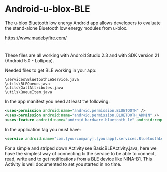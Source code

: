 # Android-u-blox-BLE
The u-blox Bluetooth low energy Android app allows developers to evaluate the stand-alone Bluetooth low energy modules from u-blox.

https://www.madebyfire.com/


# 

These files are all working with Android Studio 2.3 and with SDK version 21 (Android 5.0 - Lollipop).

Needed files to get BLE working in your app:  
```
\services\BluetoothLeService.java
\utils\BLEQueue.java
\utils\GattAttributes.java
\utils\QueueItem.java
```

In the app manifest you need at least the following:  
```xml
<uses-permission android:name="android.permission.BLUETOOTH" />  
<uses-permission android:name="android.permission.BLUETOOTH_ADMIN" />  
<uses-feature android:name="android.hardware.bluetooth_le" android:required="true" />
```

In the application tag you must have:  
```xml
<service android:name="com.[yourcompany].[yourapp].services.BluetoothLeService" android:enabled="true" />
```

For a simple and striped down Activity see BasicBLEActivity.java, here we have the simplest way of connecting to the service to be able to connect, read, write and to get notifications from a BLE device like NINA-B1. This Activity is well documented to set you started in no time.


